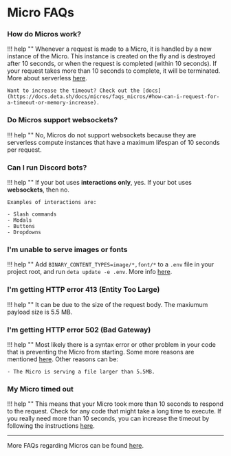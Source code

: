 # Micro FAQs

### How do Micros work?
!!! help ""
    Whenever a request is made to a Micro, it is handled by a new instance of the Micro.
    This instance is created on the fly and is destroyed after 10 seconds, or when the request is completed (within 10 seconds).
    If your request takes more than 10 seconds to complete, it will be terminated. More about serverless [here](/#what-is-serverless).

    Want to increase the timeout? Check out the [docs](https://docs.deta.sh/docs/micros/faqs_micros/#how-can-i-request-for-a-timeout-or-memory-increase).

### Do Micros support websockets?
!!! help ""
    No, Micros do not support websockets because they are serverless compute instances that have a maximum lifespan of 10 seconds per request.

### Can I run Discord bots?
!!! help ""
    If your bot uses **interactions only**, yes. If your bot uses **websockets**, then no.

    Examples of interactions are:

    - Slash commands
    - Modals
    - Buttons
    - Dropdowns

### I'm unable to serve images or fonts
!!! help ""
    Add `BINARY_CONTENT_TYPES=image/*,font/*` to a `.env` file in your project root, and run `deta update -e .env`.
    More info [here](https://docs.deta.sh/docs/common_issues#nodejs-micros-cannot-serve-binary-files).

### I'm getting HTTP error 413 (Entity Too Large)
!!! help ""
    It can be due to the size of the request body. The maxiumum payload size is 5.5 MB.

### I'm getting HTTP error 502 (Bad Gateway)
!!! help ""
    Most likely there is a syntax error or other problem in your code that is preventing the Micro from starting.
    Some more reasons are mentioned [here](https://docs.deta.sh/docs/micros/faqs_micros/#why-is-my-micro-returning-a-502-bad-gateway).
    Other reasons can be:

    - The Micro is serving a file larger than 5.5MB.

### My Micro timed out
!!! help ""
    This means that your Micro took more than 10 seconds to respond to the request. Check for any code that might take a long time to execute.
    If you really need more than 10 seconds, you can increase the timeout by following the instructions [here](https://docs.deta.sh/docs/micros/faqs_micros/#how-can-i-request-for-a-timeout-or-memory-increase).

----

More FAQs regarding Micros can be found [here](https://docs.deta.sh/docs/micros/faqs_micros).
